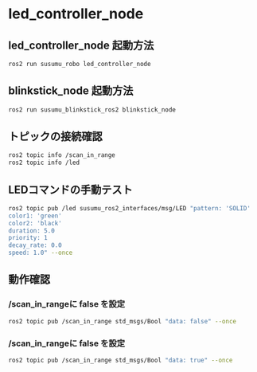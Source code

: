 # led_controller_node
## led_controller_node 起動方法
```bash
ros2 run susumu_robo led_controller_node
```

## blinkstick_node 起動方法
```bash
ros2 run susumu_blinkstick_ros2 blinkstick_node
```

## トピックの接続確認
```bash
ros2 topic info /scan_in_range
ros2 topic info /led
```

## LEDコマンドの手動テスト
```bash
ros2 topic pub /led susumu_ros2_interfaces/msg/LED "pattern: 'SOLID'
color1: 'green'
color2: 'black'
duration: 5.0
priority: 1
decay_rate: 0.0
speed: 1.0" --once
```

## 動作確認
### /scan_in_rangeに false を設定
```bash
ros2 topic pub /scan_in_range std_msgs/Bool "data: false" --once
```

### /scan_in_rangeに false を設定
```bash
ros2 topic pub /scan_in_range std_msgs/Bool "data: true" --once
```
